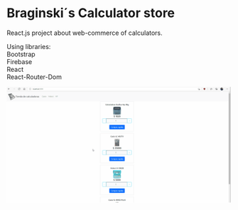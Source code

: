 # Braginski´s Calculator store
React.js project about web-commerce of calculators.

Using libraries:\
Bootstrap\
Firebase\
React\
React-Router-Dom

![Calculator Store Demo](/demo.gif)
